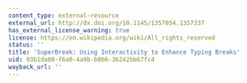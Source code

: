 ```yaml
---
content_type: external-resource
external_url: http://dx.doi.org/10.1145/1357054.1357337
has_external_license_warning: true
license: https://en.wikipedia.org/wiki/All_rights_reserved
status: ''
title: 'SuperBreak: Using Interactivity to Enhance Typing Breaks'
uid: 93b1da00-f6a0-4a9b-b0b6-36242bb67fc4
wayback_url: ''
---
```

